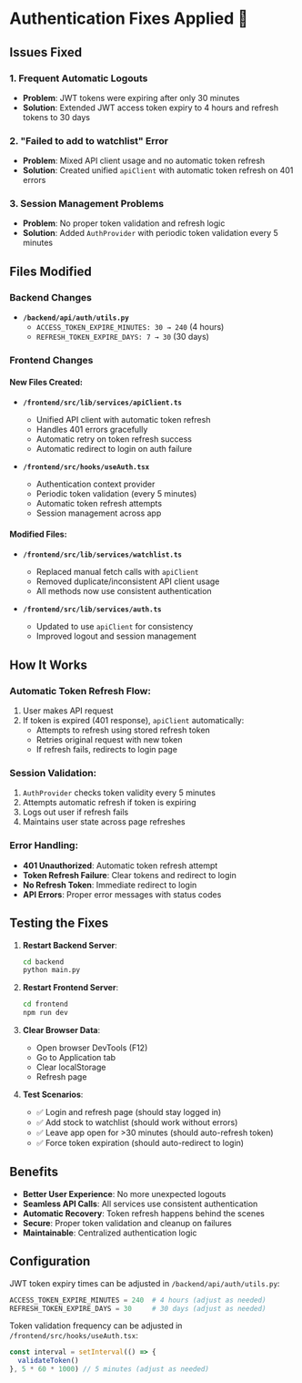 # Authentication Fixes Applied 🔐

## Issues Fixed

### 1. **Frequent Automatic Logouts**
- **Problem**: JWT tokens were expiring after only 30 minutes
- **Solution**: Extended JWT access token expiry to 4 hours and refresh tokens to 30 days

### 2. **"Failed to add to watchlist" Error**
- **Problem**: Mixed API client usage and no automatic token refresh
- **Solution**: Created unified `apiClient` with automatic token refresh on 401 errors

### 3. **Session Management Problems**  
- **Problem**: No proper token validation and refresh logic
- **Solution**: Added `AuthProvider` with periodic token validation every 5 minutes

## Files Modified

### Backend Changes
- **`/backend/api/auth/utils.py`**
  - `ACCESS_TOKEN_EXPIRE_MINUTES: 30 → 240` (4 hours)
  - `REFRESH_TOKEN_EXPIRE_DAYS: 7 → 30` (30 days)

### Frontend Changes

#### New Files Created:
- **`/frontend/src/lib/services/apiClient.ts`**
  - Unified API client with automatic token refresh
  - Handles 401 errors gracefully
  - Automatic retry on token refresh success
  - Automatic redirect to login on auth failure

- **`/frontend/src/hooks/useAuth.tsx`**
  - Authentication context provider
  - Periodic token validation (every 5 minutes)
  - Automatic token refresh attempts
  - Session management across app

#### Modified Files:
- **`/frontend/src/lib/services/watchlist.ts`**
  - Replaced manual fetch calls with `apiClient`
  - Removed duplicate/inconsistent API client usage
  - All methods now use consistent authentication

- **`/frontend/src/lib/services/auth.ts`**
  - Updated to use `apiClient` for consistency
  - Improved logout and session management

## How It Works

### Automatic Token Refresh Flow:
1. User makes API request
2. If token is expired (401 response), `apiClient` automatically:
   - Attempts to refresh using stored refresh token
   - Retries original request with new token
   - If refresh fails, redirects to login page

### Session Validation:
1. `AuthProvider` checks token validity every 5 minutes
2. Attempts automatic refresh if token is expiring
3. Logs out user if refresh fails
4. Maintains user state across page refreshes

### Error Handling:
- **401 Unauthorized**: Automatic token refresh attempt
- **Token Refresh Failure**: Clear tokens and redirect to login
- **No Refresh Token**: Immediate redirect to login
- **API Errors**: Proper error messages with status codes

## Testing the Fixes

1. **Restart Backend Server**:
   ```bash
   cd backend
   python main.py
   ```

2. **Restart Frontend Server**:
   ```bash
   cd frontend
   npm run dev
   ```

3. **Clear Browser Data**:
   - Open browser DevTools (F12)
   - Go to Application tab
   - Clear localStorage
   - Refresh page

4. **Test Scenarios**:
   - ✅ Login and refresh page (should stay logged in)
   - ✅ Add stock to watchlist (should work without errors)
   - ✅ Leave app open for >30 minutes (should auto-refresh token)
   - ✅ Force token expiration (should auto-redirect to login)

## Benefits

- **Better User Experience**: No more unexpected logouts
- **Seamless API Calls**: All services use consistent authentication
- **Automatic Recovery**: Token refresh happens behind the scenes
- **Secure**: Proper token validation and cleanup on failures
- **Maintainable**: Centralized authentication logic

## Configuration

JWT token expiry times can be adjusted in `/backend/api/auth/utils.py`:

```python
ACCESS_TOKEN_EXPIRE_MINUTES = 240  # 4 hours (adjust as needed)
REFRESH_TOKEN_EXPIRE_DAYS = 30     # 30 days (adjust as needed)
```

Token validation frequency can be adjusted in `/frontend/src/hooks/useAuth.tsx`:

```typescript
const interval = setInterval(() => {
  validateToken()
}, 5 * 60 * 1000) // 5 minutes (adjust as needed)
```